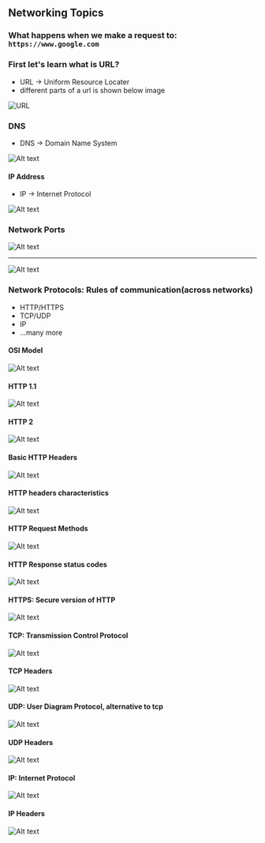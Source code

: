 ## Networking Topics

### What happens when we make a request to: `https://www.google.com`

### First let's learn what is URL?

- URL -> Uniform Resource Locater
- different parts of a url is shown below image

![URL](./images/image.png)

### DNS

- DNS -> Domain Name System

![Alt text](./images/image-1.png)

#### IP Address

- IP -> Internet Protocol

![Alt text](./images/image-2.png)

### Network Ports

![Alt text](./images/image-3.png)

---

![Alt text](./images/image-4.png)

### Network Protocols: Rules of communication(across networks)

- HTTP/HTTPS
- TCP/UDP
- IP
- ...many more

#### OSI Model

![Alt text](./images/image-5.png)

#### HTTP 1.1

![Alt text](./images/image-6.png)

#### HTTP 2

![Alt text](./images/image-7.png)

#### Basic HTTP Headers

![Alt text](./images/image-8.png)

#### HTTP headers characteristics

![Alt text](./images/image-16.png)

#### HTTP Request Methods

![Alt text](./images/image-17.png)

#### HTTP Response status codes

![Alt text](./images/image-18.png)

#### HTTPS: Secure version of HTTP

![Alt text](./images/image-9.png)

#### TCP: Transmission Control Protocol

![Alt text](./images/image-10.png)

#### TCP Headers

![Alt text](./images/image-11.png)

#### UDP: User Diagram Protocol, alternative to tcp

![Alt text](./images/image-12.png)

#### UDP Headers

![Alt text](./images/image-13.png)

#### IP: Internet Protocol

![Alt text](./images/image-14.png)

#### IP Headers

![Alt text](./images/image-15.png)

